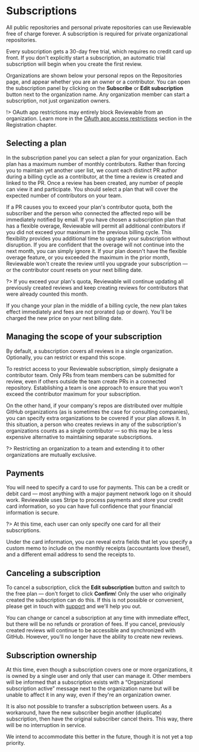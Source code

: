 # Subscriptions

All public repositories and personal private repositories can use Reviewable free of charge forever.  A subscription is required for private organizational repositories.

Every subscription gets a 30-day free trial, which requires no credit card up front. If you don't explicitly start a subscription, an automatic trial subscription will begin when you create the first review.

Organizations are shown below your personal repos on the Repositories page, and appear whether you are an owner or a contributor.  You can open the subscription panel by clicking on the **Subscribe** or **Edit subscription** button next to the organization name.  Any organization member can start a subscription, not just organization owners.

!> OAuth app restrictions may entirely block Reviewable from an organization. Learn more in the [OAuth app access restrictions](registration.md#oauth-restrictions) section in the Registration chapter.


## Selecting a plan

In the subscription panel you can select a plan for your organization.  Each plan has a maximum number of monthly contributors. Rather than forcing you to maintain yet another user list, we count each distinct PR author during a billing cycle as a contributor, at the time a review is created and linked to the PR. Once a review has been created, any number of people can view it and participate.  You should select a plan that will cover the expected number of contributors on your team.

If a PR causes you to exceed your plan's contributor quota, both the subscriber and the person who connected the affected repo will be immediately notified by email. If you have chosen a subscription plan that has a flexible overage, Reviewable will permit all additional contributors if you did not exceed your maximum in the previous billing cycle. This flexibility provides you additional time to upgrade your subscription without disruption. If you are confident that the overage will not continue into the next month, you can simply ignore it. If your plan doesn't have the flexible overage feature, or you exceeded the maximum in the prior month, Reviewable won't create the review until you upgrade your subscription — or the contributor count resets on your next billing date.

?> If you exceed your plan's quota, Reviewable will continue updating all previously created reviews and keep creating reviews for contributors that were already counted this month.

If you change your plan in the middle of a billing cycle, the new plan takes effect immediately and fees are not prorated (up or down).  You'll be charged the new price on your next billing date.

## Managing the scope of your subscription

By default, a subscription covers all reviews in a single organization. Optionally, you can restrict or expand this scope.

To restrict access to your Reviewable subscription, simply designate a contributor team. Only PRs from team members can be submitted for review, even if others outside the team create PRs in a connected repository. Establishing a team is one approach to ensure that you won't exceed the contributor maximum for your subscription.

On the other hand, if your company's repos are distributed over multiple GitHub organizations (as is sometimes the case for consulting companies), you can specify extra organizations to be covered if your plan allows it. In this situation, a person who creates reviews in any of the subscription's organizations counts as a single contributor — so this may be a less expensive alternative to maintaining separate subscriptions.

?> Restricting an organization to a team and extending it to other organizations are mutually exclusive.

## Payments

You will need to specify a card to use for payments.  This can be a credit or debit card — most anything with a major payment network logo on it should work. Reviewable uses Stripe to process payments and store your credit card information, so you can have full confidence that your financial information is secure.

?> At this time, each user can only specify one card for all their subscriptions.

Under the card information, you can reveal extra fields that let you specify a custom memo to include on the monthly receipts (accountants love these!), and a different email address to send the receipts to.

## Canceling a subscription

To cancel a subscription, click the **Edit subscription** button and switch to the free plan — don't forget to click **Confirm**!  Only the user who originally created the subscription can do this.  If this is not possible or convenient, please get in touch with [support](mailto:support@reviewable.io) and we'll help you out.

You can change or cancel a subscription at any time with immediate effect, but there will be no refunds or proration of fees. If you cancel, previously created reviews will continue to be accessible and synchronized with GitHub. However, you'll no longer have the ability to create new reviews.

## Subscription ownership

At this time, even though a subscription covers one or more organizations, it is owned by a single user and only that user can manage it.  Other members will be informed that a subscription exists with a “Organizational subscription active” message next to the organization name but will be unable to affect it in any way, even if they're an organization owner.

It is also not possible to transfer a subscription between users.  As a workaround, have the new subscriber begin another (duplicate) subscription, then have the original subscriber cancel theirs. This way, there will be no interruption in service.

We intend to accommodate this better in the future, though it is not yet a top priority.
